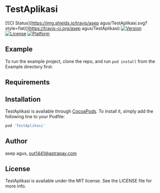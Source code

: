 # TestAplikasi

[![CI Status](https://img.shields.io/travis/asep agus/TestAplikasi.svg?style=flat)](https://travis-ci.org/asep agus/TestAplikasi)
[![Version](https://img.shields.io/cocoapods/v/TestAplikasi.svg?style=flat)](https://cocoapods.org/pods/TestAplikasi)
[![License](https://img.shields.io/cocoapods/l/TestAplikasi.svg?style=flat)](https://cocoapods.org/pods/TestAplikasi)
[![Platform](https://img.shields.io/cocoapods/p/TestAplikasi.svg?style=flat)](https://cocoapods.org/pods/TestAplikasi)

## Example

To run the example project, clone the repo, and run `pod install` from the Example directory first.

## Requirements

## Installation

TestAplikasi is available through [CocoaPods](https://cocoapods.org). To install
it, simply add the following line to your Podfile:

```ruby
pod 'TestAplikasi'
```

## Author

asep agus, out1441@astrapay.com

## License

TestAplikasi is available under the MIT license. See the LICENSE file for more info.
